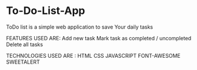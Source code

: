 # To-Do-List-App
ToDo list is a simple web application to save Your daily tasks 

FEATURES USED ARE:
Add new task
Mark task as completed / uncompleted
Delete all tasks

TECHNOLOGIES USED ARE :
HTML
CSS
JAVASCRIPT
FONT-AWESOME
SWEETALERT
